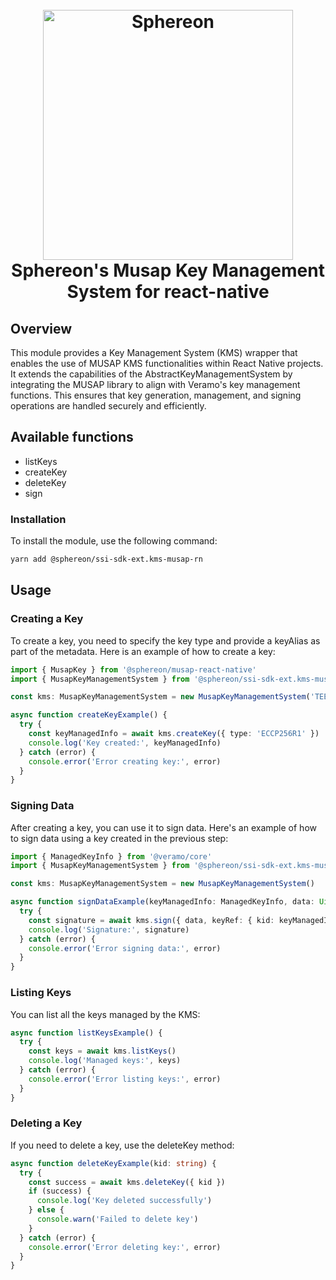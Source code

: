 <!--suppress HtmlDeprecatedAttribute -->
<h1 align="center">
  <br>
  <a href="https://www.sphereon.com"><img src="https://sphereon.com/content/themes/sphereon/assets/img/logo.svg" alt="Sphereon" width="400"></a>
  <br>Sphereon's Musap Key Management System for react-native
  <br>
</h1>

## Overview

This module provides a Key Management System (KMS) wrapper that enables the use of MUSAP KMS functionalities within React Native projects. It extends the capabilities of the AbstractKeyManagementSystem by integrating the MUSAP library to align with Veramo's key management functions. This ensures that key generation, management, and signing operations are handled securely and efficiently.

## Available functions

- listKeys
- createKey
- deleteKey
- sign

### Installation

To install the module, use the following command:

```bash
yarn add @sphereon/ssi-sdk-ext.kms-musap-rn
```

## Usage

### Creating a Key

To create a key, you need to specify the key type and provide a keyAlias as part of the metadata. Here is an example of how to create a key:

```typescript
import { MusapKey } from '@sphereon/musap-react-native'
import { MusapKeyManagementSystem } from '@sphereon/ssi-sdk-ext.kms-musap-rn'

const kms: MusapKeyManagementSystem = new MusapKeyManagementSystem('TEE')

async function createKeyExample() {
  try {
    const keyManagedInfo = await kms.createKey({ type: 'ECCP256R1' })
    console.log('Key created:', keyManagedInfo)
  } catch (error) {
    console.error('Error creating key:', error)
  }
}
```

### Signing Data

After creating a key, you can use it to sign data. Here's an example of how to sign data using a key created in the previous step:

```typescript
import { ManagedKeyInfo } from '@veramo/core'
import { MusapKeyManagementSystem } from '@sphereon/ssi-sdk-ext.kms-musap-rn'

const kms: MusapKeyManagementSystem = new MusapKeyManagementSystem()

async function signDataExample(keyManagedInfo: ManagedKeyInfo, data: Uint8Array) {
  try {
    const signature = await kms.sign({ data, keyRef: { kid: keyManagedInfo.kid }, algorithm: 'SHA256withECDSA' })
    console.log('Signature:', signature)
  } catch (error) {
    console.error('Error signing data:', error)
  }
}
```

### Listing Keys

You can list all the keys managed by the KMS:

```typescript
async function listKeysExample() {
  try {
    const keys = await kms.listKeys()
    console.log('Managed keys:', keys)
  } catch (error) {
    console.error('Error listing keys:', error)
  }
}
```

### Deleting a Key

If you need to delete a key, use the deleteKey method:

```typescript
async function deleteKeyExample(kid: string) {
  try {
    const success = await kms.deleteKey({ kid })
    if (success) {
      console.log('Key deleted successfully')
    } else {
      console.warn('Failed to delete key')
    }
  } catch (error) {
    console.error('Error deleting key:', error)
  }
}
```
